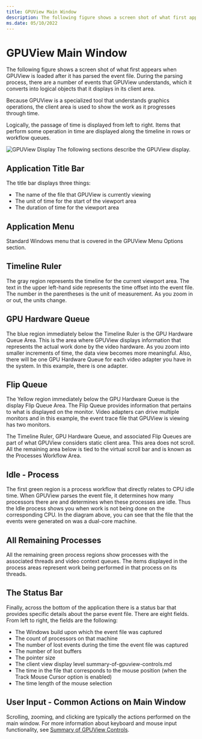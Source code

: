 ```yaml
---
title: GPUView Main Window
description: The following figure shows a screen shot of what first appears when GPUView is loaded after it has parsed the event file. 
ms.date: 05/10/2022
---
```


# GPUView Main Window

The following figure shows a screen shot of what first appears when GPUView is loaded after it has parsed the event file. During the parsing process, there are a number of events that GPUView understands, which it converts into logical objects that it displays in its client area. 

Because GPUView is a specialized tool that understands graphics operations, the client area is used to show the work as it progresses through time. 

Logically, the passage of time is displayed from left to right. Items that perform some operation in time are displayed along the timeline in rows or workflow queues.

![GPUView Display](\Images\gpuview-merged.png)
The following sections describe the GPUView display.

## Application Title Bar
The title bar displays three things: 

- The name of the file that GPUView is currently viewing 
- The unit of time for the start of the viewport area 
- The duration of time for the viewport area 

## Application Menu
Standard Windows menu that is covered in the GPUView Menu Options section.

## Timeline Ruler
The gray region represents the timeline for the current viewport area. The text in the upper left-hand side represents the time offset into the event file. The number in the parentheses is the unit of measurement. As you zoom in or out, the units change.

## GPU Hardware Queue
The blue region immediately below the Timeline Ruler is the GPU Hardware Queue Area. This is the area where GPUView displays information that represents the actual work done by the video hardware. As you zoom into smaller increments of time, the data view becomes more meaningful. Also, there will be one GPU Hardware Queue for each video adapter you have in the system. In this example, there is one adapter.

## Flip Queue
The Yellow region immediately below the GPU Hardware Queue is the display Flip Queue Area. The Flip Queue provides information that pertains to what is displayed on the monitor. Video adapters can drive multiple monitors and in this example, the event trace file that GPUView is viewing has two monitors. 

The Timeline Ruler, GPU Hardware Queue, and associated Flip Queues are part of what GPUView considers static client area. This area does not scroll. All the remaining area below is tied to the virtual scroll bar and is known as the Processes Workflow Area. 

## Idle - Process
The first green region is a process workflow that directly relates to CPU idle time. When GPUView parses the event file, it determines how many processors there are and determines when these processes are idle. Thus the Idle process shows you when work is not being done on the corresponding CPU. In the diagram above, you can see that the file that the events were generated on was a dual-core machine.

## All Remaining Processes
All the remaining green process regions show processes with the associated threads and video context queues. The items displayed in the process areas represent work being performed in that process on its threads. 

## The Status Bar
Finally, across the bottom of the application there is a status bar that provides specific details about the parse event file. There are eight fields. From left to right, the fields are the following:

- The Windows build upon which the event file was captured 
- The count of processors on that machine 
- The number of lost events during the time the event file was captured 
- The number of lost buffers 
- The pointer size 
- The client view display level summary-of-gpuview-controls.md
- The time in the file that corresponds to the mouse position (when the Track Mouse Cursor option is enabled) 
- The time length of the mouse selection 

## User Input - Common Actions on Main Window
Scrolling, zooming, and clicking are typically the actions performed on the main window. For more information about keyboard and mouse input functionality, see [Summary of GPUView Controls](summary-of-gpuview-controls.md).

 

